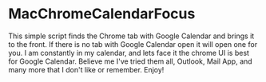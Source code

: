 # MacChromeCalendarFocus
This simple script finds the Chrome tab with Google Calendar and brings it to the front.  If there is no tab with Google Calendar open it will open one for you.  I am constantly in my calendar, and lets face it the chrome UI is best for Google Calendar.  Believe me I've tried them all, Outlook, Mail App, and many more that I don't like or remember.   Enjoy!  
